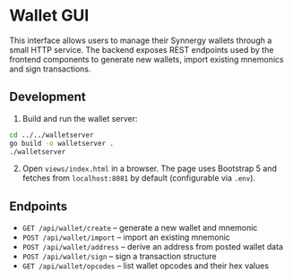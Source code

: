 # Wallet GUI

This interface allows users to manage their Synnergy wallets through a small HTTP
service. The backend exposes REST endpoints used by the frontend components to
generate new wallets, import existing mnemonics and sign transactions.

## Development

1. Build and run the wallet server:

```bash
cd ../../walletserver
go build -o walletserver .
./walletserver
```

2. Open `views/index.html` in a browser. The page uses Bootstrap 5 and fetches
from `localhost:8081` by default (configurable via `.env`).

## Endpoints

- `GET /api/wallet/create` – generate a new wallet and mnemonic
- `POST /api/wallet/import` – import an existing mnemonic
- `POST /api/wallet/address` – derive an address from posted wallet data
- `POST /api/wallet/sign` – sign a transaction structure
- `GET /api/wallet/opcodes` – list wallet opcodes and their hex values

